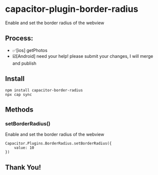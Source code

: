 # capacitor-plugin-border-radius

Enable and set the border radius of the webview

## Process:

- ✅[ios] getPhotos
- ☑️[Android] need your help! please submit your changes, I will merge and publish

## Install

```
npm install capacitor-border-radius
npx cap sync
```

## Methods

### setBorderRadius()

Enable and set the border radius of the webview

```
Capacitor.Plugins.BorderRadius.setBorderRadius({
    value: 10
})
```

## Thank You!
